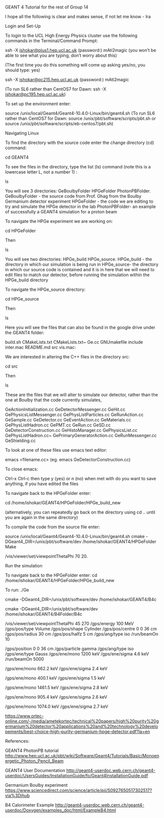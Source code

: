 GEANT 4 Tutorial for the rest of Group 14

I hope all the following is clear and makes sense, if not let me know - Ira

Login and Set-Up

To login to the UCL High Energy Physics cluster use the following commands in the Terminal/Command Prompt:

ssh -X ishokar@plus1.hep.ucl.ac.uk
(password:) mAti2magic (you won’t be able to see what you are typing, don’t worry about this)

(The first time you do this something will come up asking yes/no, you should type: yes)

ssh -X ishokar@pc215.hep.ucl.ac.uk
(password:) mAti2magic

(To run SL6 rather than CentOS7 for Dawn: ssh -X ishokar@pc195.hep.ucl.ac.uk)

To set up the environment enter:

source /unix/local/Geant4/Geant4-10.4.0-Linux/bin/geant4.sh
(To run SL6 rather than CentOS7 for Dawn: source /unix/pbt/software/scripts/pbt.sh or source /unix/pbt/software/scripts/eb-centos7/pbt.sh)


Navigating Linux

To find the directory with the source code enter the change directory (cd) command:

cd GEANT4

To see the files in the directory, type the list (ls) command (note this is a lowercase letter L, not a number 1) :

ls 

You will see 3 directories: GeBoulbyFolder  HPGeFolder  PhotonPBFolder.
GeBoulbyFolder - the source code from Prof. Ghag from the Boulby Germanium detector experiment
HPGeFolder - the code we are editing to try and simulate the HPGe detector in the lab
PhotonPBFolder- an example of successfully a GEANT4 simulation for a proton beam

To navigate the HPGe experiment we are working on:

cd HPGeFolder

Then

ls

You will see two directories: HPGe_build  HPGe_source.
HPGe_build - the directory in which our simulation is being run in
HPGe_source-  the directory in which our source code is contained and it is in here that we will need to edit files to match our detector, before running the simulation within the HPGe_build directory

To navigate the HPGe_source directory:
 
cd HPGe_source

Then

ls

Here you will see the files that can also be found in the google drive under the GEANT4 folder:

build.sh  CMakeLists.txt  CMakeLists.txt~  Ge.cc  GNUmakefile  include  inter.mac  README.md  src  vis.mac:

We are interested in altering the C++ files in the directory src:

cd src

Then

ls

These are the files that we will alter to simulate our detector, rather than the one at Boulby that the code currently simulates, 

GeActionInitialization.cc  GeDetectorMessenger.cc  GeHit.cc          GePhysicsListMessenger.cc  GePhysListParticles.cc       GeRunAction.cc     GeSample.cc          GeDetector.cc              GeEventAction.cc        GeMaterials.cc    GePhysListHadron.cc        GePMT.cc                     GeRun.cc           GeSD.cc         GeDetectorConstruction.cc  GeHistoManager.cc       GePhysicsList.cc  GePhysListHadron.cc~       GePrimaryGeneratorAction.cc        GeRunMessenger.cc      GeShielding.cc

To look at one of these files use emacs text editor:

emacs <filename.cc> (eg. emacs GeDetectorConstruction.cc)

To close emacs:

Ctrl-x Ctrl-c then type y (yes) or n (no) when met with do you want to save anything, if you have edited the files

To navigate back to the HPGeFolder enter:

cd /home/ishokar/GEANT4/HPGeFolder/HPGe_build_new 

(alternatively, you can repeatedly go back on the directory using cd .. until you are again in the same directory)

To compile the code from the source file enter:

source /unix/local/Geant4/Geant4-10.4.0-Linux/bin/geant4.sh
cmake -DGeant4_DIR=/unix/pbt/software/dev /home/ishokar/GEANT4/HPGeFolder
Make

/vis/viewer/set/viewpointThetaPhi 70 20.

Run the simulation

To navigate back to the HPGeFolder enter:
cd /home/ishokar/GEANT4/HPGeFolder/HPGe_build_new 

To run:
./Ge 

cmake -DGeant4_DIR=/unix/pbt/software/dev /home/ishokar/GEANT4/B4c

cmake -DGeant4_DIR=/unix/pbt/software/dev /home/ishokar/GEANT4/B4Folder/B4c

/vis/viewer/set/viewpointThetaPhi 45 270
/gps/energy 100 MeV
/gps/pos/type Volume
/gps/pos/shape Cylinder
/gps/pos/centre 0 0 36 cm
/gps/pos/radius 30 cm
/gps/pos/halfz 5 cm
/gps/ang/type iso
/run/beamOn 10

/gps/position 0 0 36 cm
/gps/particle gamma
/gps/ang/type iso
/gps/ene/type Gauss
/gps/ene/mono 1200 keV
/gps/ene/sigma 4.6 keV
/run/beamOn 5000



/gps/ene/mono 662.2 keV
/gps/ene/sigma 2.4 keV

/gps/ene/mono 400.1 keV
/gps/ene/sigma 1.5 keV

/gps/ene/mono 1461.5 keV
/gps/ene/sigma 2.8 keV

/gps/ene/mono 905.4 keV
/gps/ene/sigma 2.6 keV

/gps/ene/mono 1074.0 keV
/gps/ene/sigma 2.7 keV


https://www.ortec-online.com/-/media/ametekortec/technical%20papers/high%20purity%20germanium%20detector%20applications%20and%20technology%20developements/best-choice-high-purity-germanium-hpge-detector.pdf?la=en


References:

GEANT4 PhotonPB tutorial 
http://www.hep.ucl.ac.uk/pbt/wiki/Software/Geant4/Tutorials/Basic/Monoenergetic_Photon_Pencil_Beam

GEANT4 User Documentation
http://geant4-userdoc.web.cern.ch/geant4-userdoc/UsersGuides/InstallationGuide/fo/Geant4InstallationGuide.pdf

Germanium Boulby experiment
https://www.sciencedirect.com/science/article/pii/S0927650517302517?via%3Dihub

B4 Calorimeter Example
http://geant4-userdoc.web.cern.ch/geant4-userdoc/Doxygen/examples_doc/html/ExampleB4.html






